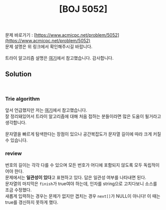 ﻿---
toc: true
title:  "[BOJ 5052]"
last_modified_at:   2020-07-29
excerpt: "전화번호 목록"
categories: PS2020
image: "/images/5052.png"
sitemap :
  changefreq : weekly
  priority : 1.0
---
문제 바로가기 : [https://www.acmicpc.net/problem/5052](https://www.acmicpc.net/problem/5052)<br>
문제 설명은 위 링크에서 확인해주시길 바랍니다.<br>
<br>
트라이 알고리즘 설명은 [여기](https://jason9319.tistory.com/129)에서 참고했습니다. 감사합니다.<br>
## Solution
<script src="https://gist.github.com/yooniversal/1542f95c24f04b0b86abac0b4305600e.js"></script>
<br>

### Trie algorithm
앞서 언급했지만 저는 [여기](https://jason9319.tistory.com/129)에서 참고했습니다.<br>
잘 정리돼있어서 트라이 알고리즘에 대해 처음 접하는 분들이라면 많은 도움이 될거라고 생각합니다.<br>
<br>
문자열을 빠르게 탐색한다는 장점이 있으나 공간복잡도가 문자열 길이에 따라 크게 커질 수 있습니다.
### review
번호의 길이는 각각 다를 수 있으며 모든 번호가 어디에 포함되지 않도록 모두 독립적이어야 한다.<br>
문제에서는 <strong>일관성이 있다</strong>고 표현하고 있다. 답은 일관성 여부를 나타내면 된다.<br>
문자열의 마지막은 `finish`가 true여야 하는데, 인자를 string으로 고치다보니 소스를 조금 수정했다.<br>
새롭게 입력하는 경우는 문제가 없지만 겹치는 경우 `next[]`가 NULL이 아니다! 이 때는 true를 갱신하지 못하게 했다.

<script src="https://utteranc.es/client.js"
        repo="yooniversal/blog-comments"
        issue-term="pathname"
        theme="github-light"
        crossorigin="anonymous"
        async>
</script>
